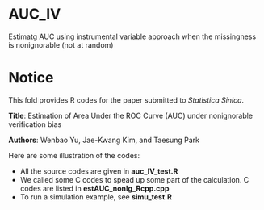 # AUC_IV
Estimatg AUC using instrumental variable approach when the missingness is nonignorable (not at random)


# Notice
This fold provides R codes for the paper submitted to *Statistica Sinica*.

**Title**: Estimation of Area Under the ROC Curve (AUC) under nonignorable verification bias

**Authors**: Wenbao Yu, Jae-Kwang Kim, and Taesung Park

Here are some illustration of the codes:
- All the source codes are given in **auc_IV_test.R** 
- We called some C codes to spead up some part of the calculation. C codes are listed in **estAUC_nonIg_Rcpp.cpp**
- To run a simulation example, see **simu_test.R**


